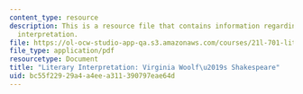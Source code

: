 ```yaml
---
content_type: resource
description: This is a resource file that contains information regarding literary
  interpretation.
file: https://ol-ocw-studio-app-qa.s3.amazonaws.com/courses/21l-701-literary-interpretation-virginia-woolfs-shakespeare-spring-2001/bc55f22929a4a4eea311390797eae64d_MIT21L_701S01_vwsh2001.pdf
file_type: application/pdf
resourcetype: Document
title: "Literary Interpretation: Virginia Woolf\u2019s Shakespeare"
uid: bc55f229-29a4-a4ee-a311-390797eae64d
---
```

